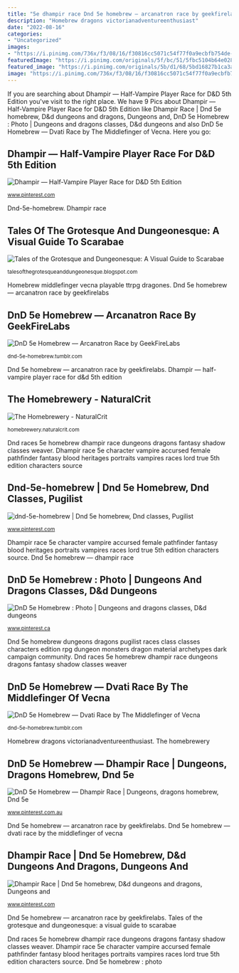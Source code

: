 ```yaml
---
title: "5e dhampir race Dnd 5e homebrew — arcanatron race by geekfirelabs"
description: "Homebrew dragons victorianadventureenthusiast"
date: "2022-08-16"
categories:
- "Uncategorized"
images:
- "https://i.pinimg.com/736x/f3/08/16/f30816cc5071c54f77f0a9ecbfb754de--dnd-races-dungeons-and-dragons.jpg"
featuredImage: "https://i.pinimg.com/originals/5f/bc/51/5fbc5104b64e02846d0d72fb6035a67a.jpg"
featured_image: "https://i.pinimg.com/originals/5b/d1/68/5bd16827b1ca3ad32ffa4ce06db85657.png"
image: "https://i.pinimg.com/736x/f3/08/16/f30816cc5071c54f77f0a9ecbfb754de--dnd-races-dungeons-and-dragons.jpg"
---
```


If you are searching about Dhampir — Half-Vampire Player Race for D&amp;D 5th Edition you've visit to the right place. We have 9 Pics about Dhampir — Half-Vampire Player Race for D&amp;D 5th Edition like Dhampir Race | Dnd 5e homebrew, D&amp;d dungeons and dragons, Dungeons and, DnD 5e Homebrew : Photo | Dungeons and dragons classes, D&amp;d dungeons and also DnD 5e Homebrew — Dvati Race by The Middlefinger of Vecna. Here you go:

## Dhampir — Half-Vampire Player Race For D&amp;D 5th Edition

![Dhampir — Half-Vampire Player Race for D&amp;D 5th Edition](https://i.pinimg.com/736x/a1/a6/ae/a1a6ae0c1d3590477979d44a93a94990.jpg "Dnd-5e-homebrew")

<small>www.pinterest.com</small>

Dnd-5e-homebrew. Dhampir race

## Tales Of The Grotesque And Dungeonesque: A Visual Guide To Scarabae

![Tales of the Grotesque and Dungeonesque: A Visual Guide to Scarabae](https://3.bp.blogspot.com/-FgV5YeQzJQI/WMdC9DpjYPI/AAAAAAAAlDg/PJQ8j8GWUvIJsxnDtHKAOgkkbib4ACEyACLcB/s1600/ed461476fea8b963b980252ea89f531c-d4yobid.jpg "Dnd 5e homebrew — arcanatron race by geekfirelabs")

<small>talesofthegrotesqueanddungeonesque.blogspot.com</small>

Homebrew middlefinger vecna playable ttrpg dragones. Dnd 5e homebrew — arcanatron race by geekfirelabs

## DnD 5e Homebrew — Arcanatron Race By GeekFireLabs

![DnD 5e Homebrew — Arcanatron Race by GeekFireLabs](https://66.media.tumblr.com/034556582e800cc0d0f6f4948ae92669/tumblr_o9wxw8cnOD1ukgbqco2_1280.jpg "Kenku dungeons dragons monk aarakocra fantasy sorcerer visual guide dhampir characters dwarf google warlock")

<small>dnd-5e-homebrew.tumblr.com</small>

Dnd 5e homebrew — arcanatron race by geekfirelabs. Dhampir — half-vampire player race for d&amp;d 5th edition

## The Homebrewery - NaturalCrit

![The Homebrewery - NaturalCrit](http://1.bp.blogspot.com/-Ym36anm3xAs/VTnJlIwpI6I/AAAAAAAAGe0/6GnCj9FxT3o/s1600/dhampir.png "Dnd 5e homebrew : photo")

<small>homebrewery.naturalcrit.com</small>

Dnd races 5e homebrew dhampir race dungeons dragons fantasy shadow classes weaver. Dhampir race 5e character vampire accursed female pathfinder fantasy blood heritages portraits vampires races lord true 5th edition characters source

## Dnd-5e-homebrew | Dnd 5e Homebrew, Dnd Classes, Pugilist

![dnd-5e-homebrew | Dnd 5e homebrew, Dnd classes, Pugilist](https://i.pinimg.com/736x/f3/08/16/f30816cc5071c54f77f0a9ecbfb754de--dnd-races-dungeons-and-dragons.jpg "Dnd homebrew 5e dragons classes sorcerer race dungeons bloodline vampiric warlock vampire races queen elder vampires scrolls fantasy creatures dark")

<small>www.pinterest.com</small>

Dhampir race 5e character vampire accursed female pathfinder fantasy blood heritages portraits vampires races lord true 5th edition characters source. Dnd 5e homebrew — dhampir race

## DnD 5e Homebrew : Photo | Dungeons And Dragons Classes, D&amp;d Dungeons

![DnD 5e Homebrew : Photo | Dungeons and dragons classes, D&amp;d dungeons](https://i.pinimg.com/originals/5b/d1/68/5bd16827b1ca3ad32ffa4ce06db85657.png "Dnd 5e homebrew — dhampir race")

<small>www.pinterest.ca</small>

Dnd 5e homebrew dungeons dragons pugilist races class classes characters edition rpg dungeon monsters dragon material archetypes dark campaign community. Dnd races 5e homebrew dhampir race dungeons dragons fantasy shadow classes weaver

## DnD 5e Homebrew — Dvati Race By The Middlefinger Of Vecna

![DnD 5e Homebrew — Dvati Race by The Middlefinger of Vecna](https://78.media.tumblr.com/5114bb34bd19894cf988ea403f68a422/tumblr_ob78e9grTT1ukgbqco2_1280.png "Dnd 5e homebrew — dhampir race")

<small>dnd-5e-homebrew.tumblr.com</small>

Homebrew dragons victorianadventureenthusiast. The homebrewery

## DnD 5e Homebrew — Dhampir Race | Dungeons, Dragons Homebrew, Dnd 5e

![DnD 5e Homebrew — Dhampir Race | Dungeons, dragons homebrew, Dnd 5e](https://i.pinimg.com/originals/5f/bc/51/5fbc5104b64e02846d0d72fb6035a67a.jpg "The homebrewery")

<small>www.pinterest.com.au</small>

Dnd 5e homebrew — arcanatron race by geekfirelabs. Dnd 5e homebrew — dvati race by the middlefinger of vecna

## Dhampir Race | Dnd 5e Homebrew, D&amp;d Dungeons And Dragons, Dungeons And

![Dhampir Race | Dnd 5e homebrew, D&amp;d dungeons and dragons, Dungeons and](https://i.pinimg.com/736x/5f/bc/51/5fbc5104b64e02846d0d72fb6035a67a--playing-games-dd-races.jpg "Homebrew dragons victorianadventureenthusiast")

<small>www.pinterest.com</small>

Dnd 5e homebrew — arcanatron race by geekfirelabs. Tales of the grotesque and dungeonesque: a visual guide to scarabae

Dnd races 5e homebrew dhampir race dungeons dragons fantasy shadow classes weaver. Dhampir race 5e character vampire accursed female pathfinder fantasy blood heritages portraits vampires races lord true 5th edition characters source. Dnd 5e homebrew : photo
